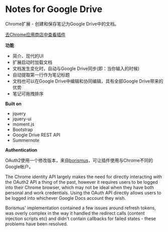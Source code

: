 Notes for Google Drive
=============

Chrome扩展 - 创建和保存笔记为Google Drive中的文档。

[去Chrome应用商店中查看插件](https://chrome.google.com/webstore/detail/notes-for-google-drive/ndidogegapfaolpcebadjknkdlladffa)

**功能**
- 简介、现代的UI
- 扩展启动时加载文档
- 文档发生变化时，自动与Google Drive同步(即：当你输入的时候)
- 自动提取第一行作为笔记标题
- 文档也可以在Google Drive中编辑和协同编辑，具有全部Google Drive带来的优势
- 笔记可拖拽排序

**Built on**
- jquery
- jquery-ui
- moment.js
- Bootstrap
- Google Drive REST API
- Summernote

**Authentication**

OAuth2使用一个修改版本，来自[borismus](https://github.com/borismus/oauth2-extensions)，可让插件使用与Chrome不同的Google帐户。

The Chrome identity API largely makes the need for directly interacting with the OAuth2 API a thing of the past, however it requires users to be logged into their Chrome browser, which may not be ideal when they have both personal and work credentials. Using the OAuth API directly allows users to be logged into whichever Google Docs account they wish.

Borismus' implementation contained a few issues around refresh tokens, was overly complex in the way it handled the redirect calls (content injection scripts etc) and didn't contain callbacks for failed states - these problems have been resolved.
